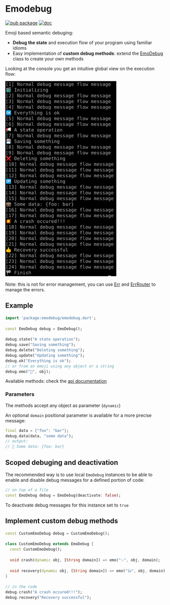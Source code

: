# Emodebug

[![pub package](https://img.shields.io/pub/v/emodebug.svg)](https://pub.dartlang.org/packages/emodebug) [![doc](https://img.shields.io/badge/api-documentation-informational.svg)](https://pub.dev/documentation/emodebug/latest/emodebug/EmoDebug-class.html#instance-methods)

Emoji based semantic debuging:

- **Debug the state** and execution flow of your program using familiar idioms
- Easy implementation of **custom debug methods**: extend the [EmoDebug](https://pub.dev/documentation/emodebug/latest/emodebug/EmoDebug-class.html#instance-methods) class to create your own methods

Looking at the console you get an intuitive global view on the execution flow: 

![Screenshot](img/screenshot.png)

Note: this is not for error management, you can use [Err](https://github.com/synw/err) and [ErrRouter](https://github.com/synw/err_router) to manage the errors.

## Example

   ```dart
   import 'package:emodebug/emodebug.dart';

   const EmoDebug debug = EmoDebug();

   debug.state("A state operation");
   debug.save("Saving something");
   debug.delete("Deleting something");
   debug.update("Updating something");
   debug.ok("Everything is ok");
   // or from an emoji using any object or a string
   debug.emo("📢", obj);
   ```

Available methods: check the  [api documentation](https://pub.dev/documentation/emodebug/latest/emodebug/EmoDebug-class.html)

### Parameters

The methods accept any object as parameter (`dynamic`)

An optional `domain` positional parameter is available for a more precise message:

   ```dart
   final data = {"foo": "bar"};
   debug.data(data, "some data");
   // output:
   // 💼 Some data: {foo: bar}
   ```

## Scoped debuging and deactivation

The recommended way is to use local `EmoDebug` instances to be able to enable and disable debug messages for a defined portion of code:

   ```dart
   // on top of a file
   const EmoDebug debug = EmoDebug(deactivate: false);
   ```

To deactivate debug messages for this instance set to `true`

## Implement custom debug methods

   ```dart
   const CustomEmoDebug debug = CustomEmoDebug();

   class CustomEmoDebug extends EmoDebug {
     const CustomEmoDebug();
   
     void crash(dynamic obj, [String domain]) => emo("💥", obj, domain);
   
     void recovery(dynamic obj, [String domain]) => emo("👍", obj, domain);
   }

   // in the code
   debug.crash("A crash occured!!!");
   debug.recovery("Recovery successful");
   ```



